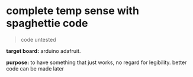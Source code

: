 # complete temp sense with spaghettie code
> code untested

**target board:** arduino adafruit.

**purpose:** to have something that just works, no regard for legibility. better code can be made later<br>